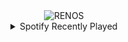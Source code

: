 <div align="center">
<picture>
    <source media="(prefers-color-scheme: dark)" srcset="https://i.ibb.co/LNc3j3d/output-gif.gif">
    <source media="(prefers-color-scheme: light)" srcset="https://i.ibb.co/LNc3j3d/output-gif.gif">
    <img alt="RENOS" src="https://i.ibb.co/LNc3j3d/output-gif.gif">
</picture>
<details>
<summary>Spotify Recently Played</summary>
<img src="https://spotify-recently-played-readme.vercel.app/api?user=31d6d6zerc5ct6kck32na2ozsqf4&unique=1&width=400" alt="Spotify" />
</details>
</div>

<!-- Image deletion URL: https://ibb.co/rdzV8V2/2bedc0aa6fb335941a238f412f2d0bcf -->